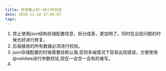 ```yaml
---
title: 开发路上的一些小的总结
date: 2019-11-14 17:05:07
tags:
---
```


1. 禁止使用json结构存储配置信息，拆分成表，更加明了。同时在出现问题的时候也好进行修复。
2. 后端接收的所有数据必须进行校验。
3. json存储配置的时候需要给默认值,否则多端情况下容易出现错误，方便使用@validate进行参数校验,现在一会空一会有的难写。
4. 